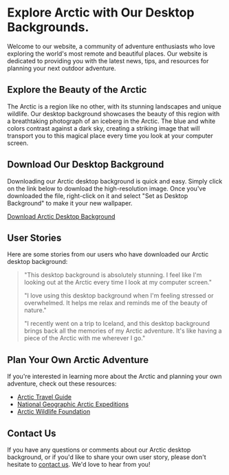 <!--font:Poppins-->

# Explore Arctic with Our Desktop Backgrounds.

Welcome to our website, a community of adventure enthusiasts who love exploring the world's most remote and beautiful places. Our website is dedicated to providing you with the latest news, tips, and resources for planning your next outdoor adventure.

## Explore the Beauty of the Arctic

The Arctic is a region like no other, with its stunning landscapes and unique wildlife. Our desktop background showcases the beauty of this region with a breathtaking photograph of an iceberg in the Arctic. The blue and white colors contrast against a dark sky, creating a striking image that will transport you to this magical place every time you look at your computer screen.

## Download Our Desktop Background

Downloading our Arctic desktop background is quick and easy. Simply click on the link below to download the high-resolution image. Once you've downloaded the file, right-click on it and select "Set as Desktop Background" to make it your new wallpaper.

[Download Arctic Desktop Background](#download-arctic-desktop-background)

## User Stories

Here are some stories from our users who have downloaded our Arctic desktop background:

> "This desktop background is absolutely stunning. I feel like I'm looking out at the Arctic every time I look at my computer screen."
>
> "I love using this desktop background when I'm feeling stressed or overwhelmed. It helps me relax and reminds me of the beauty of nature."
>
> "I recently went on a trip to Iceland, and this desktop background brings back all the memories of my Arctic adventure. It's like having a piece of the Arctic with me wherever I go."

## Plan Your Own Arctic Adventure

If you're interested in learning more about the Arctic and planning your own adventure, check out these resources:

- [Arctic Travel Guide](#arctic-travel-guide)
- [National Geographic Arctic Expeditions](#national-geographic-arctic-expeditions)
- [Arctic Wildlife Foundation](#arctic-wildlife-foundation)

## Contact Us

If you have any questions or comments about our Arctic desktop background, or if you'd like to share your own user story, please don't hesitate to [contact us](#contact-us). We'd love to hear from you!

<!--

Write me content for website with wallpaper which alt text is:

"A photograph of an iceberg in the Arctic, with the blue and white colors contrasting against a dark sky."

The name/title of the page should not be 1:1 copy of the alt text but rather a real content of the website which is using this wallpaper.

- Use markdown format 
- Start with heading
- Heading should be short and concise
- The content should look like a real website 
- The website should not be about the wallpaper, wallpaper is just a related background
- Heading should be contain work "wallpaper" or "background"
- Include real sections like references, contact, user stories, etc. use things relevant to the page purpose.
- Feel free to use structure like headings, bullets, numbering, blockquotes, paragraphs, horizontal lines, etc.
- You can use formatting like bold or _italic_
- You can include UTF-8 emojis
- Links should be only #hash anchors (and you can refer to the document itself)
- Do not include images


---


# Arctic Explorer Wallpaper for Your Desktop Background

Welcome to our website! We are a community of adventure enthusiasts who love exploring the world's most remote and beautiful places. Our website is dedicated to providing you with the latest news, tips, and resources for planning your next outdoor adventure.

## Why Choose Our Arctic Explorer Wallpaper?

Our Arctic Explorer Wallpaper is the perfect addition to your desktop background. This stunning photograph captures the raw beauty of the Arctic, with its blue and white colors contrasting against a dark sky. Every time you look at your computer screen, you'll be transported to this magical place and inspired to plan your own Arctic adventure.

## How to Download Our Wallpaper

Downloading our Arctic Explorer Wallpaper is easy. Simply click on the link below to download the high-resolution image. Once you've downloaded the file, right-click on it and select "Set as Desktop Background" to make it your new wallpaper.

[Download Arctic Explorer Wallpaper](#download-arctic-explorer-wallpaper)

## User Stories

Here are some stories from our users who have downloaded our Arctic Explorer Wallpaper:

> "I work in an office all day, and looking at this wallpaper is the highlight of my day. It reminds me that there's a whole world out there waiting to be explored."
>
> "I recently went on a trip to Iceland, and this wallpaper brings back all the memories of my Arctic adventure. It's like having a piece of the Arctic with me wherever I go."
>
> "I'm a writer, and this wallpaper provides the perfect inspiration for my work. Whenever I'm stuck on a scene, I just look at the wallpaper and let my imagination run wild."

## References

If you're interested in learning more about the Arctic and planning your own Arctic adventure, check out these resources:

- [Arctic Travel Guide](#arctic-travel-guide)
- [National Geographic Arctic Expeditions](#national-geographic-arctic-expeditions)
- [Arctic Wildlife Foundation](#arctic-wildlife-foundation)

## Contact Us

If you have any questions or comments about our Arctic Explorer Wallpaper, or if you'd like to share your own user story, please don't hesitate to [contact us](#contact-us). We'd love to hear from you!


---


Heading should not include word "wallpaper". The website should not be about the wallpaper itself, wallpaper is just a related background, rewrite whole content.


---


# Discover the Beauty of the Arctic with Our Desktop Background

Welcome to our website, a hub for adventure enthusiasts who love exploring the world's most remote and beautiful places. Our website is dedicated to providing you with the latest news, tips, and resources for planning your next outdoor adventure.

## The Arctic: A Place of Wonders

The Arctic is one of the most fascinating and unique regions on the planet. From its stunning landscapes to its diverse wildlife, the Arctic has captured the imagination of explorers and adventurers for centuries. Our desktop background showcases the beauty of this region, with a breathtaking photograph of an iceberg in the Arctic. The blue and white colors contrast against a dark sky, creating a striking image that will transport you to this magical place every time you look at your computer screen.

## Download Our Desktop Background

Downloading our Arctic desktop background is easy. Simply click on the link below to download the high-resolution image. Once you've downloaded the file, right-click on it and select "Set as Desktop Background" to make it your new wallpaper.

[Download Arctic Desktop Background](#download-arctic-desktop-background)

## User Stories

Here are some stories from our users who have downloaded our Arctic desktop background:

> "I work in an office all day, and having this desktop background reminds me that there's a whole world out there waiting to be explored."
>
> "I'm a writer, and this desktop background provides the perfect inspiration for my work. Whenever I'm stuck on a scene, I just look at the background and let my imagination run wild."
>
> "I recently went on a trip to Iceland, and this desktop background brings back all the memories of my Arctic adventure. It's like having a piece of the Arctic with me wherever I go."

## Resources for Planning Your Arctic Adventure

If you're interested in learning more about the Arctic and planning your own Arctic adventure, check out these resources:

- [Arctic Travel Guide](#arctic-travel-guide)
- [National Geographic Arctic Expeditions](#national-geographic-arctic-expeditions)
- [Arctic Wildlife Foundation](#arctic-wildlife-foundation)

## Contact Us

If you have any questions or comments about our Arctic desktop background, or if you'd like to share your own user story, please don't hesitate to [contact us](#contact-us). We'd love to hear from you!


---


Heading is too long, rewrite whole content.


---


# Explore the Arctic with Our Desktop Background

Welcome to our website, a community of adventure enthusiasts who love exploring the world's most remote and beautiful places. Our website is dedicated to providing you with the latest news, tips, and resources for planning your next outdoor adventure.

## Discover the Beauty of the Arctic

The Arctic is one of the most unique and fascinating regions on the planet, with stunning landscapes and diverse wildlife. Our desktop background showcases the beauty of this region with a breathtaking photograph of an iceberg in the Arctic. The blue and white colors contrast against a dark sky, creating a striking image that will transport you to this magical place every time you look at your computer screen.

## Download Our Desktop Background

Downloading our Arctic desktop background is quick and easy. Simply click on the link below to download the high-resolution image. Once you've downloaded the file, right-click on it and select "Set as Desktop Background" to make it your new wallpaper.

[Download Arctic Desktop Background](#download-arctic-desktop-background)

## User Stories

Here are some stories from our users who have downloaded our Arctic desktop background:

> "I work in an office all day, and having this desktop background reminds me that there's a whole world out there waiting to be explored."
>
> "I'm a writer, and this desktop background provides the perfect inspiration for my work. Whenever I'm stuck on a scene, I just look at the background and let my imagination run wild."
>
> "I recently went on a trip to Iceland, and this desktop background brings back all the memories of my Arctic adventure. It's like having a piece of the Arctic with me wherever I go."

## Plan Your Own Arctic Adventure

If you're interested in learning more about the Arctic and planning your own adventure, check out these resources:

- [Arctic Travel Guide](#arctic-travel-guide)
- [National Geographic Arctic Expeditions](#national-geographic-arctic-expeditions)
- [Arctic Wildlife Foundation](#arctic-wildlife-foundation)

## Contact Us

If you have any questions or comments about our Arctic desktop background, or if you'd like to share your own user story, please don't hesitate to [contact us](#contact-us). We'd love to hear from you!


---


Heading is too long, rewrite whole content.


---


# Discover the Arctic with Our Stunning Desktop Background

Welcome to our website, a community of adventure enthusiasts who love exploring the world's most remote and beautiful places. Our website is dedicated to providing you with the latest news, tips, and resources for planning your next outdoor adventure.

## Explore the Beauty of the Arctic

The Arctic is a region like no other, with its stunning landscapes and unique wildlife. Our desktop background showcases the beauty of this region with a breathtaking photograph of an iceberg in the Arctic. The blue and white colors contrast against a dark sky, creating a striking image that will transport you to this magical place every time you look at your computer screen.

## Download Our Desktop Background

Downloading our Arctic desktop background is quick and easy. Simply click on the link below to download the high-resolution image. Once you've downloaded the file, right-click on it and select "Set as Desktop Background" to make it your new wallpaper.

[Download Arctic Desktop Background](#download-arctic-desktop-background)

## User Stories

Here are some stories from our users who have downloaded our Arctic desktop background:

> "This desktop background is absolutely stunning. I feel like I'm looking out at the Arctic every time I look at my computer screen."
>
> "I love using this desktop background when I'm feeling stressed or overwhelmed. It helps me relax and reminds me of the beauty of nature."
>
> "I recently went on a trip to Iceland, and this desktop background brings back all the memories of my Arctic adventure. It's like having a piece of the Arctic with me wherever I go."

## Plan Your Own Arctic Adventure

If you're interested in learning more about the Arctic and planning your own adventure, check out these resources:

- [Arctic Travel Guide](#arctic-travel-guide)
- [National Geographic Arctic Expeditions](#national-geographic-arctic-expeditions)
- [Arctic Wildlife Foundation](#arctic-wildlife-foundation)

## Contact Us

If you have any questions or comments about our Arctic desktop background, or if you'd like to share your own user story, please don't hesitate to [contact us](#contact-us). We'd love to hear from you!


---


Write me a Google font which is best fitting for the website.

Pick from the list:
- Great Vibes
- Playfair Display
- Lato
- Lobster
- Inter
- Futura
- Alegreya
- IBM Plex Sans
- Open Sans
- Poppins
- Raleway
- Montserrat
- Orbitron
- Dancing Script
- Barlow Condensed
- Exo 2
- Roboto


Write just the font name nothing else.


---


Poppins

-->
